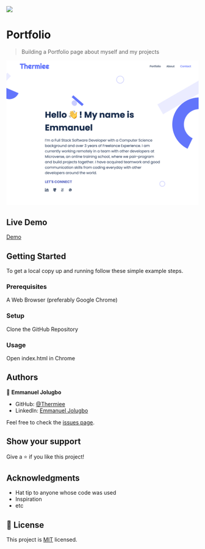 ![](https://img.shields.io/badge/Microverse-blueviolet)

# Portfolio

> Building a Portfolio page about myself and my projects

![screenshot](./images/app_screenshot.png)

## Live Demo

[Demo]()


## Getting Started

To get a local copy up and running follow these simple example steps.

### Prerequisites

A Web Browser (preferably Google Chrome)

### Setup

Clone the GitHub Repository

### Usage

Open index.html in Chrome


## Authors

👤 **Emmanuel Jolugbo**

- GitHub: [@Thermiee](https://github.com/thermiee)
- LinkedIn: [Emmanuel Jolugbo](https://www.linkedin.com/in/emmanuel-jolugbo/)

Feel free to check the [issues page](../../issues/).

## Show your support

Give a ⭐️ if you like this project!

## Acknowledgments

- Hat tip to anyone whose code was used
- Inspiration
- etc

## 📝 License

This project is [MIT](./MIT.md) licensed.
